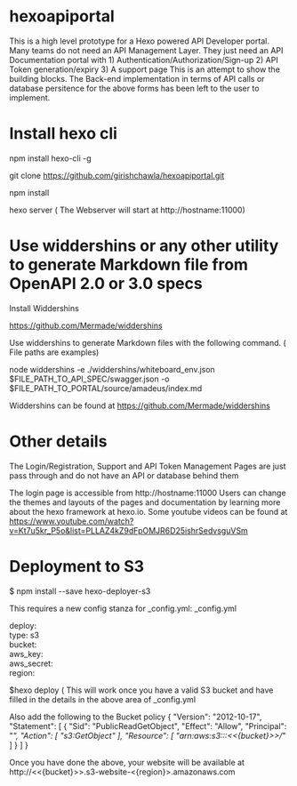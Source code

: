 # hexoapiportal

This is a high level prototype for a Hexo powered API Developer portal.
Many teams do not need an API Management Layer. They just need an API Documentation
portal with 1) Authentication/Authorization/Sign-up 2) API Token generation/expiry 3) A support page
This is an attempt to show the building blocks. The Back-end implementation in terms of API calls or database
persitence for the above forms has been left to the user to implement.

# Install hexo cli

npm install hexo-cli -g

git clone https://github.com/girishchawla/hexoapiportal.git

npm install

hexo server  ( The Webserver will start at http://hostname:11000)

# Use widdershins or any other utility to generate Markdown file from OpenAPI 2.0 or 3.0 specs

Install Widdershins

https://github.com/Mermade/widdershins

Use widdershins to generate Markdown files with the following command. ( File paths are examples)

node widdershins  -e ./widdershins/whiteboard_env.json $FILE_PATH_TO_API_SPEC/swagger.json -o $FILE_PATH_TO_PORTAL/source/amadeus/index.md

Widdershins can be found at https://github.com/Mermade/widdershins

# Other details

The Login/Registration, Support and API Token Management Pages  are just pass through and
do not have an API or database behind them

The login page is accessible from http://hostname:11000
Users can change the themes and layouts of the pages and documentation by learning more
about the hexo framework at hexo.io. Some youtube videos can be found at
https://www.youtube.com/watch?v=Kt7u5kr_P5o&list=PLLAZ4kZ9dFpOMJR6D25ishrSedvsguVSm

# Deployment to S3


$ npm install --save hexo-deployer-s3

This requires a new config stanza for _config.yml:
_config.yml

deploy:  
  type: s3  
  bucket: <bucket>  
  aws_key: <key>  
  aws_secret: <secret>  
  region: <region>  
  
$hexo deploy   ( This will work once you have a valid S3 bucket and have filled in the details in the above area of _config.yml

Also add the following to the Bucket policy
{
    "Version": "2012-10-17",
    "Statement": [
        {
            "Sid": "PublicReadGetObject",
            "Effect": "Allow",
            "Principal": "*",
            "Action": [
                "s3:GetObject"
            ],
            "Resource": [
                "arn:aws:s3:::<<{bucket}>>/*"
            ]
        }
    ]
}

Once you have done the above, your website will be available at http://<<{bucket}>>.s3-website-<{region}>.amazonaws.com
